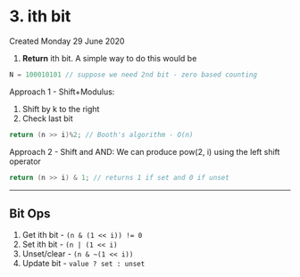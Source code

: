 # 3. ith bit
Created Monday 29 June 2020

1. **Return** ith bit.
A simple way to do this would be
```c++
N = 100010101 // suppose we need 2nd bit - zero based counting
```
Approach 1 - Shift+Modulus:

1. Shift by k to the right
2. Check last bit
```c++
return (n >> i)%2; // Booth's algorithm - O(n)
```
Approach 2 - Shift and AND:
We can produce pow(2, i) using the left shift operator
```cpp
return (n >> i) & 1; // returns 1 if set and 0 if unset
```
---
## Bit Ops
1. Get ith bit - `(n & (1 << i)) != 0`
2. Set ith bit - `(n | (1 << i)`
3. Unset/clear - `(n & ~(1 << i))`
4. Update bit - `value ? set : unset`